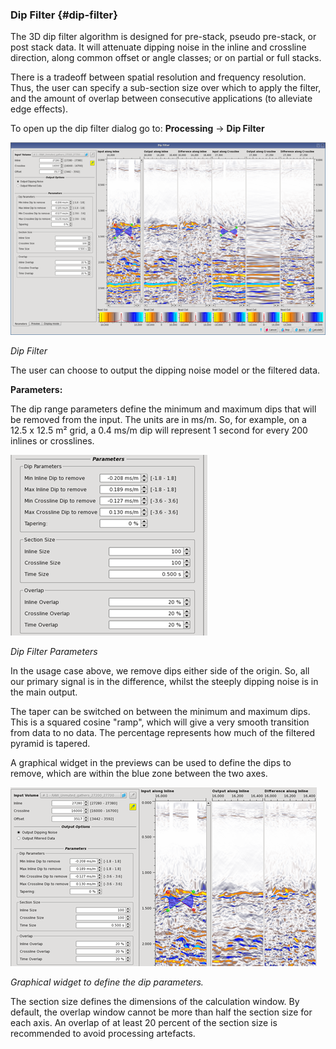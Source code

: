 ### Dip Filter {#dip-filter}

The 3D dip filter algorithm is designed for pre-stack, pseudo pre-stack, or post stack data. It will attenuate dipping noise in the inline and crossline direction, along common offset or angle classes; or on partial or full stacks.

There is a tradeoff between spatial resolution and frequency resolution. Thus, the user can specify a sub-section size over which to apply the filter, and the amount of overlap between consecutive applications \(to alleviate edge effects\).

To open up the dip filter dialog go to: **Processing** → **Dip Filter**

![](/assets/049_Processing.png)

_Dip Filter_

The user can choose to output the dipping noise model or the filtered data.

**Parameters:**

The dip range parameters define the minimum and maximum dips that will be removed from the input. The units are in ms/m. So, for example, on a 12.5 x 12.5 m² grid, a 0.4 ms/m dip will represent 1 second for every 200 inlines or crosslines.

![](/assets/050_Processing.png)

_Dip Filter Parameters_

In the usage case above, we remove dips either side of the origin. So, all our primary signal is in the difference, whilst the steeply dipping noise is in the main output.

The taper can be switched on between the minimum and maximum dips. This is a squared cosine "ramp", which will give a very smooth transition from data to no data. The percentage represents how much of the filtered pyramid is tapered.

A graphical widget in the previews can be used to define the dips to remove, which are within the blue zone between the two axes.

![](/assets/051_Processing.png)

_Graphical widget to define the dip parameters._ 

The section size defines the dimensions of the calculation window. By default, the overlap window cannot be more than half the section size for each axis. An overlap of at least 20 percent of the section size is recommended to avoid processing artefacts.

